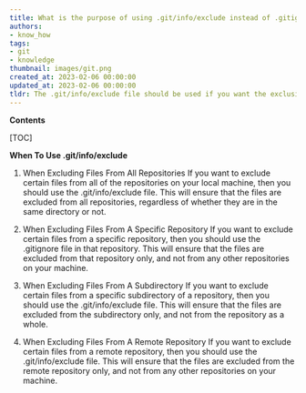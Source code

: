 ```yaml
---
title: What is the purpose of using .git/info/exclude instead of .gitignore to exclude files?
authors:
- know_how
tags:
- git
- knowledge
thumbnail: images/git.png
created_at: 2023-02-06 00:00:00
updated_at: 2023-02-06 00:00:00
tldr: The .git/info/exclude file should be used if you want the exclusion rules to apply only to a single repository and not be shared with other clones.
---
```


**Contents**

[TOC]

**When To Use .git/info/exclude**
1. When Excluding Files From All Repositories
   If you want to exclude certain files from all of the repositories on your local machine, then you should use the .git/info/exclude file. This will ensure that the files are excluded from all repositories, regardless of whether they are in the same directory or not.

2. When Excluding Files From A Specific Repository
   If you want to exclude certain files from a specific repository, then you should use the .gitignore file in that repository. This will ensure that the files are excluded from that repository only, and not from any other repositories on your machine.

3. When Excluding Files From A Subdirectory
   If you want to exclude certain files from a specific subdirectory of a repository, then you should use the .git/info/exclude file. This will ensure that the files are excluded from the subdirectory only, and not from the repository as a whole.

4. When Excluding Files From A Remote Repository
   If you want to exclude certain files from a remote repository, then you should use the .git/info/exclude file. This will ensure that the files are excluded from the remote repository only, and not from any other repositories on your machine.
